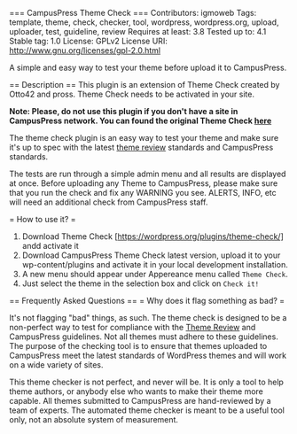 === CampusPress Theme Check ===
Contributors: igmoweb
Tags: template, theme, check, checker, tool, wordpress, wordpress.org, upload, uploader, test, guideline, review
Requires at least: 3.8
Tested up to: 4.1
Stable tag: 1.0
License: GPLv2
License URI: http://www.gnu.org/licenses/gpl-2.0.html

A simple and easy way to test your theme before upload it to CampusPress.


== Description ==
This plugin is an extension of Theme Check created by Otto42 and pross. Theme Check needs to be activated in your site.

**Note: Please, do not use this plugin if you don't have a site in CampusPress network.
You can found the original Theme Check [here](https://wordpress.org/plugins/theme-check/)**

The theme check plugin is an easy way to test your theme and make sure it's up to spec with the latest [theme review](http://codex.wordpress.org/Theme_Review) standards and CampusPress standards.

The tests are run through a simple admin menu and all results are displayed at once. Before uploading any Theme to CampusPress, please make sure that you run the check and fix any WARNING you see. ALERTS, INFO, etc will need an additional check from CampusPress staff.

= How to use it? =

1. Download Theme Check [https://wordpress.org/plugins/theme-check/] andd activate it
1. Download CampusPress Theme Check latest version, upload it to your wp-content/plugins and activate it in your local development installation.
1. A new menu should appear under Appereance menu called `Theme Check`.
1. Just select the theme in the selection box and click on `Check it!`

== Frequently Asked Questions ==
= Why does it flag something as bad? =

It's not flagging "bad" things, as such. The theme check is designed to be a non-perfect way to test for compliance with the [Theme Review](http://codex.wordpress.org/Theme_Review) and CampusPress guidelines. Not all themes must adhere to these guidelines. The purpose of the checking tool is to ensure that themes uploaded to CampusPress meet the latest standards of WordPress themes and will work on a wide variety of sites.

This theme checker is not perfect, and never will be. It is only a tool to help theme authors, or anybody else who wants to make their theme more capable. All themes submitted to CampusPress are hand-reviewed by a team of experts. The automated theme checker is meant to be a useful tool only, not an absolute system of measurement.